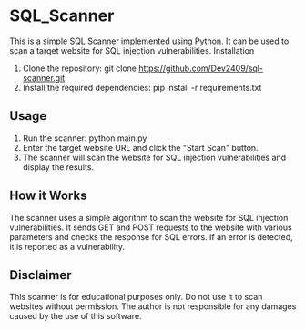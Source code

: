 # SQL_Scanner
This is a simple SQL Scanner implemented using Python. It can be used to scan a target website for SQL injection vulnerabilities.
Installation

1. Clone the repository:
git clone https://github.com/Dev2409/sql-scanner.git
2. Install the required dependencies:
pip install -r requirements.txt

## Usage

1. Run the scanner:
python main.py
2. Enter the target website URL and click the "Start Scan" button.
3. The scanner will scan the website for SQL injection vulnerabilities and display the results.

## How it Works

The scanner uses a simple algorithm to scan the website for SQL injection vulnerabilities. It sends GET and POST requests to the website with various parameters and checks the response for SQL errors. If an error is detected, it is reported as a vulnerability.

## Disclaimer

This scanner is for educational purposes only. Do not use it to scan websites without permission. The author is not responsible for any damages caused by the use of this software.
